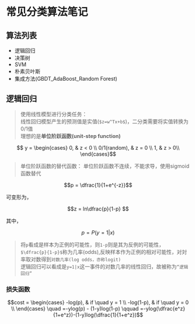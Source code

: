 # 常见分类算法笔记
## 算法列表
* 逻辑回归
* 决策树
* SVM
* 朴素贝叶斯
* 集成方法(GBDT_AdaBoost_Random Forest)

## 逻辑回归
> 使用线性模型进行分类任务：  
线性回归模型产生的预测值是实值(`$z=w^Tx+b$`)，二分类需要将实值转换为0/1值  
理想的是**单位阶跃函数(unit-step function)**
```math
    y = \begin{cases}
    0, & z < 0 \\
    0/1(random), & z = 0 \\
    1, & z > 0\\
    \end{cases}
```
> 单位阶跃函数的替代函数：
单位阶跃函数不连续，不能求导，使用sigmoid函数替代
```math
p = \dfrac{1}{1+e^{-z}}
```
可变形为，

```math
z = ln\dfrac{p}{1-p}  
```
其中，
```math
p = P(y=1| x)
```

> 将```p```看成是样本为正例的可能性，则```1-p```则是其为反例的可能性，`$\dfrac{p}{1-p}$`称为几率(odds),反映样本作为正例的相对可能性，对対率取对数得到```对数几率(log odds，亦称logit)```  
逻辑回归可以看成是```y=1|x```这一事件的对数几率的线性回归，故被称为```“逻辑回归”```

### 损失函数
```math
cost = 
\begin{cases}
-log(p), & if \quad y = 1 \\
-log(1-p), & if \quad y = 0 \\
\end{cases}

\quad =-ylog(p) - (1-y)log(1-p)

\qquad =-ylog(\dfrac{e^z}{1+e^z})-(1-y)log(\dfrac{1}{1+e^z})
```

